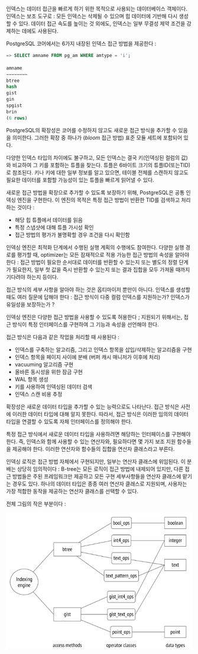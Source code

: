 인덱스는 데이터 접근을 빠르게 하기 위한 목적으로 사용되는 데이터베이스 객체이다. 인덱스는 보조 도구로 : 모든 인덱스는 삭제될 수 있으며 힙 데이터에 기반해 다시 생성할 수 있다. 데이터 접근 속도를 높이는 것 외에도, 인덱스는 일부 무결성 제약 조건을 강제하는 데에도 사용된다.

PostgreSQL 코어에서는 6가지 내장된 인덱스 접근 방법을 제공한다 :

```sql
=> SELECT amname FROM pg_am WHERE amtype = 'i';

amname  
−−−−−−−−  
btree  
hash  
gist  
gin  
spgist  
brin  
(6 rows)

```

PostgreSQL의  확장성은 코어를 수정하지 않고도 새로운 접근 방식을 추가할 수 있음을 의미한다. 그러한 확장 중 하나가 (*bloom* 접근 방법) 표준 모듈 세트에 포함되어 있다.

다양한 인덱스 타입의 차이에도 불구하고, 모든 인덱스는 결국 키(인덱싱된 컬럼의 값)와 비교하여 그 키를 포함하는 튜플을 찾는다.
튜플은 6바이트 크기의 튜플ID(또는TID)로 참조된다. 키나 키에 대한 일부 정보를 알고 있으면, 테이블 전체를 스캔하지 않고도 필요한 데이터를 포함할 가능성이 있는 튜플을 빠르게 읽어낼 수 있다.

새로운 접근 방법을 확장으로 추가할 수 있도록 보장하기 위해, PostgreSQL은 공통 인덱싱 엔진을 구현한다. 이 엔진의 목적은 특정 접근 방법이 반환한 TID를 검색하고 처리하는 것이다 : 
- 해당 힙 튜플에서 데이터를 읽음
- 특정 스냅샷에 대해 튜플 가시성 확인
- 접근 방법의 평가가 불명확할 경우 조건을 다시 확인함

인덱싱 엔진은 최적화 단계에서 수행된 실행 계획의 수행에도 참여한다.
다양한 실행 경로를 평가할 때, optimizer는 모든 잠재적으로 적용 가능한 접근 방법의 속성을 알아야 한다 : 접근 방법이 필요한 순서대로 데이터를 반환할 수 있는지 또는 별도의 정렬 단계가 필요한지, 일부 첫 값을 즉시 반환할 수 있는지 또는 결과 집합을 모두 가져올 때까지 기다려야 하는지 등이다. 

접근 방식의 세부 사항을 알아야 하는 것은 옵티마이저 뿐만이 아니다. 인덱스를 생성할 때도 여러 질문에 답해야 한다 :  접근 방식이 다중 컬럼 인덱스를 지원하는가? 인덱스가 유일성을 보장하는가 ?

인덱싱 엔진은 다양한 접근 방법을 사용할 수 있도록 허용한다 ; 지원되기 위해서는, 접근 방식이 특정 인터페이스를 구현하여 그 기능과 속성을 선언해야 한다.

접근 방식은 다음과 같은 작업을 처리할 때 사용된다 : 
- 인덱스를 구축하는 알고리즘, 그리고 인덱스 항목을 삽입/삭제하는 알고리즘을 구현
- 인덱스 항목을 페이지 사이에 분배 (버퍼 캐시 매니저가 이후에 처리)
- vacuuming 알고리즘 구현
- 올바른 동시성을 위한 잠금 구현
- WAL 항목 생성
- 키를 사용하여 인덱싱된 데이터 검색
- 인덱스 스캔 비용 추정

확장성은 새로운 데이터 타입을 추가할 수 있는 능력으로도 나타난다. 접근 방식은 사전에 이러한 데이터 타입에 대해 알지 못한다. 따라서, 접근 방식은 이러한 임의의 데이터 타입을 연결할 수 있도록 자체 인터페이스를 정의해야 한다.

특정 접근 방식에서 새로운 데이터 타입을 사용하려면 해당하는 인터페이스를 구현해야 한다. 즉, 인덱스와 함께 사용할 수 있는 연산자와, 필요하다면 몇 가지 보조 지원 함수들을 제공해야 한다. 이러한 연산자와 함수들의 집합을 연산자 클래스라고 부른다.

인덱싱 로직은 접근 방법 자체에서 구현되지만, 일부는 연산자 클래스에 위임된다.
이 분배는 상당히 임의적이다 : B-tree는 모든 로직이 접근 방법에 내제되어 있지만, 다른 접근 방법들은 주된 프레임워크만 제공하고 모든 구현 세부사항들을 연산자 클래스에 맡기는 경우도 있다.
하나의 데이터 타입은 종종 여러 연산자 클래스로 지원되며, 사용자는 가장 적합한 동작을 제공하는 연산자 클래스를 선택할 수 있다.

 전체 그림의 작은 부분이다 :

![](_static/Pasted%20image%2020241018161724.png)